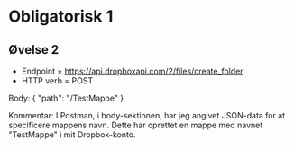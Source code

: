 # Obligatorisk 1

## Øvelse 2
- Endpoint = https://api.dropboxapi.com/2/files/create_folder
- HTTP verb = POST

Body:
{
    "path": "/TestMappe"
}

Kommentar: I Postman, i body-sektionen, har jeg angivet JSON-data for at specificere mappens navn. Dette har oprettet en mappe med navnet "TestMappe" i mit Dropbox-konto.
